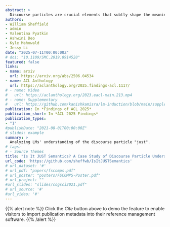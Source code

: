 ```yaml
---
abstract: >
  Discourse particles are crucial elements that subtly shape the meaning of text. These words, often polyfunctional, give rise to nuanced and often quite disparate semantic/discourse effects, as exemplified by the diverse uses of the particle "just" (e.g., exclusive, temporal, emphatic). This work investigates the capacity of LLMs to distinguish the fine-grained senses of English "just", a well-studied example in formal semantics, using data meticulously created and labeled by expert linguists. Our findings reveal that while LLMs exhibit some ability to differentiate between broader categories, they struggle to fully capture more subtle nuances, highlighting a gap in their understanding of discourse particles.
authors:
- William Sheffield
- admin 
- Valentina Pyatkin
- Ashwini Deo
- Kyle Mahowald
- Jessy Li
date: "2025-07-11T00:00:00Z"
# doi: "10.1109/SMC.2019.8914528"
featured: false
links:
- name: arxiv
  url: https://arxiv.org/abs/2506.04534
- name: ACL Anthology
  url: https://aclanthology.org/2025.findings-acl.1117/
# - name: Video
#   url: https://aclanthology.org/2023.eacl-main.213.mp4
# - name: Supplementary
#   url: https://github.com/kanishkamisra/lm-induction/blob/main/supplemental.pdf
publication: In *Findings of ACL 2025*
publication_short: In *ACL 2025 Findings*
publication_types:
- "1"
#publishDate: "2021-08-01T00:00:00Z"
# slides: example
summary: >
  Analyzing LMs' understanding of the discourse particle "just".
# tags:
# - Source Themes
title: "Is It JUST Semantics? A Case Study of Discourse Particle Understanding in LLMs"
url_code: 'https://github.com/sheffwb/IsItJUSTSemantics'
# url_dataset: '#'
# url_pdf: "papers/fscomps.pdf"
# url_poster: "posters/FSCOMPS-Poster.pdf"
# url_project: ""
#url_slides: "slides/cogsci2021.pdf"
# url_source: '#'
#url_video: '#'
---
```


{{% alert note %}}
Click the *Cite* button above to demo the feature to enable visitors to import publication metadata into their reference management software.
{{% /alert %}}

